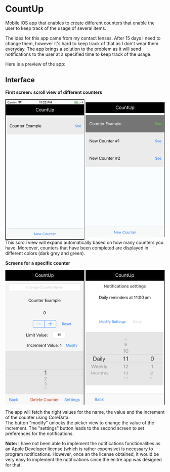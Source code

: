 # CountUp

Mobile iOS app that enables to create different counters that enable the user to keep track of the usage of several items.

The idea for this app came from my contact lenses. After 15 days I need to change them, however it's hard to keep track of that as I don't wear them everyday. The app brings a solution to the problem as it will send notifications to the user at a specified time to keep track of the usage. 

Here is a preview of the app: 

## Interface

<b>First screen: scroll view of different counters</b>
<p sleft="auto" right="auto">
  <img align="center" src="https://github.com/LouisG99/CountUp/blob/master/CountUp/screenshots/1st_Screen.png" width="250">
  <img align="center" src="https://github.com/LouisG99/CountUp/blob/master/CountUp/screenshots/Multiple_counters.png" width="250"
</p>
<br>This scroll view will expand automatically based on how many counters you have. Moreover, counters that have been completed are displayed in different colors (dark grey and green). 
  
<b>Screens for a specific counter</b>
<p align="center">
  <img align="center" src="https://github.com/LouisG99/CountUp/blob/master/CountUp/screenshots/Counter_Screen.png" width="250">
  <img align="center" src="https://github.com/LouisG99/CountUp/blob/master/CountUp/screenshots/Settings_Screen.png" width="250"> 
</p>
The app will fetch the right values for the name, the value and the increment of the counter using CoreData. 
<br>The button "modify" unlocks the picker view to change the value of the increment. The "settings" button leads to the second screen to set preferences for the notifications. 


<b>Note:</b> I have not been able to implement the notifications functionalities as an Apple Developer license (which is rather expensive) is necessary to program notifications. However, once an the license obtained, it would be very easy to implement the notifications since the enitre app was designed for that. 
